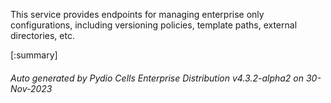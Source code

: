 






This service provides endpoints for managing enterprise only configurations, including versioning policies, template paths, external directories, etc.

[:summary]

###### Auto generated by Pydio Cells Enterprise Distribution v4.3.2-alpha2 on 30-Nov-2023
